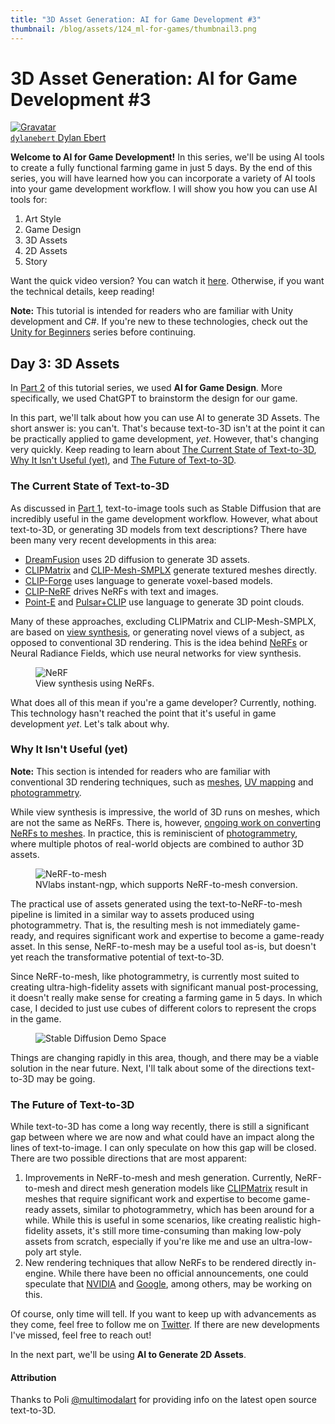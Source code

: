 ```yaml
---
title: "3D Asset Generation: AI for Game Development #3"
thumbnail: /blog/assets/124_ml-for-games/thumbnail3.png
---
```


<h1>3D Asset Generation: AI for Game Development #3</h1>

<div class="author-card">
    <a href="/dylanebert">
        <img class="avatar avatar-user" src="https://aeiljuispo.cloudimg.io/v7/https://s3.amazonaws.com/moonup/production/uploads/1672164046414-624b4a964056e2a6914a05c5.png?w=200&h=200&f=face" title="Gravatar">
        <div class="bfc">
            <code>dylanebert</code>
            <span class="fullname">Dylan Ebert</span>
        </div>
  </a>
</div>
 
</head>

<body>

**Welcome to AI for Game Development!** In this series, we'll be using AI tools to create a fully functional farming game in just 5 days. By the end of this series, you will have learned how you can incorporate a variety of AI tools into your game development workflow. I will show you how you can use AI tools for:

1. Art Style
2. Game Design
3. 3D Assets
4. 2D Assets
5. Story

Want the quick video version? You can watch it [here](https://www.tiktok.com/@individualkex/video/7184106492180630827). Otherwise, if you want the technical details, keep reading!

<!-- TODO: Update above link to video -->

**Note:** This tutorial is intended for readers who are familiar with Unity development and C#. If you're new to these technologies, check out the [Unity for Beginners](https://www.tiktok.com/@individualkex/video/7086863567412038954) series before continuing.

## Day 3: 3D Assets

In [Part 2](https://huggingface.co/blog/ml-for-games-2) of this tutorial series, we used **AI for Game Design**. More specifically, we used ChatGPT to brainstorm the design for our game.

In this part, we'll talk about how you can use AI to generate 3D Assets. The short answer is: you can't. That's because text-to-3D isn't at the point it can be practically applied to game development, *yet*. However, that's changing very quickly. Keep reading to learn about [The Current State of Text-to-3D](#the-current-state-of-text-to-3d), [Why It Isn't Useful (yet)](#why-it-isnt-useful-yet), and [The Future of Text-to-3D](#the-future-of-text-to-3d).

### The Current State of Text-to-3D

As discussed in [Part 1](https://huggingface.co/blog/ml-for-games-1), text-to-image tools such as Stable Diffusion that are incredibly useful in the game development workflow. However, what about text-to-3D, or generating 3D models from text descriptions? There have been many very recent developments in this area:

- [DreamFusion](https://dreamfusion3d.github.io/) uses 2D diffusion to generate 3D assets.
- [CLIPMatrix](https://arxiv.org/abs/2109.12922) and [CLIP-Mesh-SMPLX](https://github.com/NasirKhalid24/CLIP-Mesh-SMPLX) generate textured meshes directly.
- [CLIP-Forge](https://github.com/autodeskailab/clip-forge) uses language to generate voxel-based models.
- [CLIP-NeRF](https://github.com/cassiePython/CLIPNeRF) drives NeRFs with text and images.
- [Point-E](https://huggingface.co/spaces/openai/point-e) and [Pulsar+CLIP](https://colab.research.google.com/drive/1IvV3HGoNjRoyAKIX-aqSWa-t70PW3nPs) use language to generate 3D point clouds.

Many of these approaches, excluding CLIPMatrix and CLIP-Mesh-SMPLX, are based on [view synthesis](https://en.wikipedia.org/wiki/View_synthesis), or generating novel views of a subject, as opposed to conventional 3D rendering. This is the idea behind [NeRFs](https://developer.nvidia.com/blog/getting-started-with-nvidia-instant-nerfs/) or Neural Radiance Fields, which use neural networks for view synthesis.

<figure class="image text-center">
  <img src="https://developer-blogs.nvidia.com/wp-content/uploads/2022/05/Excavator_NeRF.gif" alt="NeRF">
  <figcaption>View synthesis using NeRFs.</figcaption>
</figure>

What does all of this mean if you're a game developer? Currently, nothing. This technology hasn't reached the point that it's useful in game development *yet*. Let's talk about why.

### Why It Isn't Useful (yet)

**Note:** This section is intended for readers who are familiar with conventional 3D rendering techniques, such as [meshes](https://en.wikipedia.org/wiki/Polygon_mesh), [UV mapping](https://en.wikipedia.org/wiki/UV_mapping) and [photogrammetry](https://en.wikipedia.org/wiki/Photogrammetry).

While view synthesis is impressive, the world of 3D runs on meshes, which are not the same as NeRFs. There is, however, [ongoing work on converting NeRFs to meshes](https://github.com/NVlabs/instant-ngp). In practice, this is reminiscient of [photogrammetry](https://en.wikipedia.org/wiki/Photogrammetry), where multiple photos of real-world objects are combined to author 3D assets.

<figure class="image text-center">
  <img src="https://github.com/NVlabs/instant-ngp/raw/master/docs/assets_readme/testbed.png" alt="NeRF-to-mesh">
  <figcaption>NVlabs instant-ngp, which supports NeRF-to-mesh conversion.</figcaption>
</figure>

The practical use of assets generated using the text-to-NeRF-to-mesh pipeline is limited in a similar way to assets produced using photogrammetry. That is, the resulting mesh is not immediately game-ready, and requires significant work and expertise to become a game-ready asset. In this sense, NeRF-to-mesh may be a useful tool as-is, but doesn't yet reach the transformative potential of text-to-3D.

Since NeRF-to-mesh, like photogrammetry, is currently most suited to creating ultra-high-fidelity assets with significant manual post-processing, it doesn't really make sense for creating a farming game in 5 days. In which case, I decided to just use cubes of different colors to represent the crops in the game.

<figure class="image text-center">
  <img src="https://huggingface.co/datasets/huggingface/documentation-images/resolve/main/blog/124_ml-for-games/cubes.png" alt="Stable Diffusion Demo Space">
</figure>

Things are changing rapidly in this area, though, and there may be a viable solution in the near future. Next, I'll talk about some of the directions text-to-3D may be going.

### The Future of Text-to-3D

While text-to-3D has come a long way recently, there is still a significant gap between where we are now and what could have an impact along the lines of text-to-image. I can only speculate on how this gap will be closed. There are two possible directions that are most apparent:

1. Improvements in NeRF-to-mesh and mesh generation. Currently, NeRF-to-mesh and direct mesh generation models like [CLIPMatrix](https://arxiv.org/abs/2109.12922) result in meshes that require significant work and expertise to become game-ready assets, similar to photogrammetry, which has been around for a while. While this is useful in some scenarios, like creating realistic high-fidelity assets, it's still more time-consuming than making low-poly assets from scratch, especially if you're like me and use an ultra-low-poly art style.
2. New rendering techniques that allow NeRFs to be rendered directly in-engine. While there have been no official announcements, one could speculate that [NVIDIA](https://www.nvidia.com/en-us/omniverse/) and [Google](https://dreamfusion3d.github.io/), among others, may be working on this.

Of course, only time will tell. If you want to keep up with advancements as they come, feel free to follow me on [Twitter](https://twitter.com/dylan_ebert_). If there are new developments I've missed, feel free to reach out!

In the next part, we'll be using **AI to Generate 2D Assets**.

<!-- TODO: Add link to next part -->

#### Attribution

Thanks to Poli [@multimodalart](https://huggingface.co/multimodalart) for providing info on the latest open source text-to-3D.
